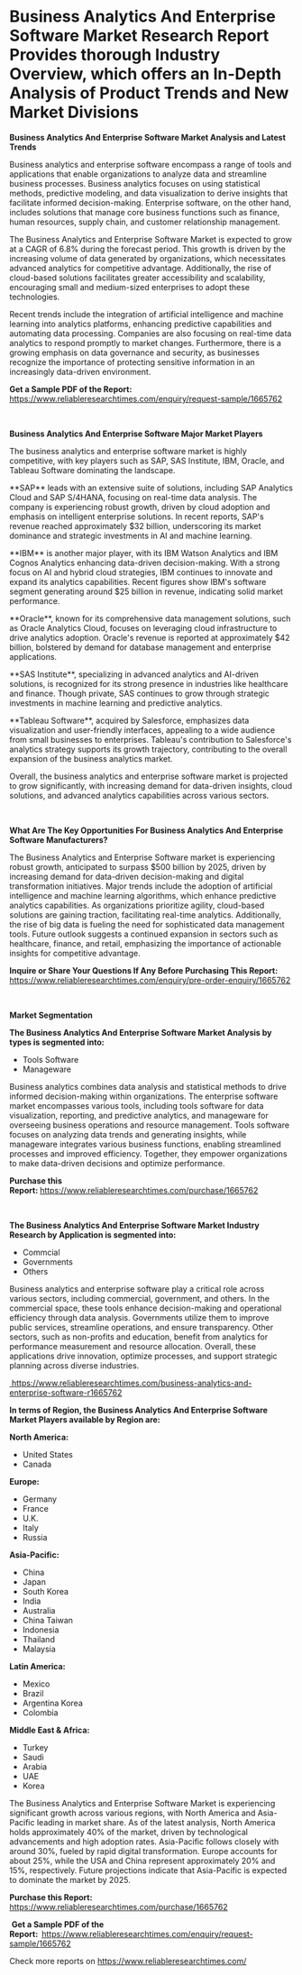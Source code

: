 <p><h1>Business Analytics And Enterprise Software Market Research Report Provides thorough Industry Overview, which offers an In-Depth Analysis of Product Trends and New Market Divisions</h1></p><p><strong>Business Analytics And Enterprise Software Market Analysis and Latest Trends</strong></p>
<p><p>Business analytics and enterprise software encompass a range of tools and applications that enable organizations to analyze data and streamline business processes. Business analytics focuses on using statistical methods, predictive modeling, and data visualization to derive insights that facilitate informed decision-making. Enterprise software, on the other hand, includes solutions that manage core business functions such as finance, human resources, supply chain, and customer relationship management.</p><p>The Business Analytics and Enterprise Software Market is expected to grow at a CAGR of 6.8% during the forecast period. This growth is driven by the increasing volume of data generated by organizations, which necessitates advanced analytics for competitive advantage. Additionally, the rise of cloud-based solutions facilitates greater accessibility and scalability, encouraging small and medium-sized enterprises to adopt these technologies.</p><p>Recent trends include the integration of artificial intelligence and machine learning into analytics platforms, enhancing predictive capabilities and automating data processing. Companies are also focusing on real-time data analytics to respond promptly to market changes. Furthermore, there is a growing emphasis on data governance and security, as businesses recognize the importance of protecting sensitive information in an increasingly data-driven environment.</p></p>
<p><strong>Get a Sample PDF of the Report:&nbsp;</strong> <a href="https://www.reliableresearchtimes.com/enquiry/request-sample/1665762?utm_campaign=3269&utm_medium=2&utm_source=Github&utm_content=ia&utm_term=11032025&utm_id=business-analytics-and-enterprise-software">https://www.reliableresearchtimes.com/enquiry/request-sample/1665762</a></p>
<p>&nbsp;</p>
<p><strong>Business Analytics And Enterprise Software Major Market Players</strong></p>
<p><p>The business analytics and enterprise software market is highly competitive, with key players such as SAP, SAS Institute, IBM, Oracle, and Tableau Software dominating the landscape. </p><p>**SAP** leads with an extensive suite of solutions, including SAP Analytics Cloud and SAP S/4HANA, focusing on real-time data analysis. The company is experiencing robust growth, driven by cloud adoption and emphasis on intelligent enterprise solutions. In recent reports, SAP's revenue reached approximately $32 billion, underscoring its market dominance and strategic investments in AI and machine learning.</p><p>**IBM** is another major player, with its IBM Watson Analytics and IBM Cognos Analytics enhancing data-driven decision-making. With a strong focus on AI and hybrid cloud strategies, IBM continues to innovate and expand its analytics capabilities. Recent figures show IBM's software segment generating around $25 billion in revenue, indicating solid market performance.</p><p>**Oracle**, known for its comprehensive data management solutions, such as Oracle Analytics Cloud, focuses on leveraging cloud infrastructure to drive analytics adoption. Oracle's revenue is reported at approximately $42 billion, bolstered by demand for database management and enterprise applications.</p><p>**SAS Institute**, specializing in advanced analytics and AI-driven solutions, is recognized for its strong presence in industries like healthcare and finance. Though private, SAS continues to grow through strategic investments in machine learning and predictive analytics.</p><p>**Tableau Software**, acquired by Salesforce, emphasizes data visualization and user-friendly interfaces, appealing to a wide audience from small businesses to enterprises. Tableau's contribution to Salesforce's analytics strategy supports its growth trajectory, contributing to the overall expansion of the business analytics market.</p><p>Overall, the business analytics and enterprise software market is projected to grow significantly, with increasing demand for data-driven insights, cloud solutions, and advanced analytics capabilities across various sectors.</p></p>
<p>&nbsp;</p>
<p><strong>What Are The Key Opportunities For Business Analytics And Enterprise Software Manufacturers?</strong></p>
<p><p>The Business Analytics and Enterprise Software market is experiencing robust growth, anticipated to surpass $500 billion by 2025, driven by increasing demand for data-driven decision-making and digital transformation initiatives. Major trends include the adoption of artificial intelligence and machine learning algorithms, which enhance predictive analytics capabilities. As organizations prioritize agility, cloud-based solutions are gaining traction, facilitating real-time analytics. Additionally, the rise of big data is fueling the need for sophisticated data management tools. Future outlook suggests a continued expansion in sectors such as healthcare, finance, and retail, emphasizing the importance of actionable insights for competitive advantage.</p></p>
<p><strong>Inquire or Share Your Questions If Any Before Purchasing This Report:</strong> <a href="https://www.reliableresearchtimes.com/enquiry/pre-order-enquiry/1665762?utm_campaign=3269&utm_medium=2&utm_source=Github&utm_content=ia&utm_term=11032025&utm_id=business-analytics-and-enterprise-software">https://www.reliableresearchtimes.com/enquiry/pre-order-enquiry/1665762</a></p>
<p>&nbsp;</p>
<p><strong>Market Segmentation</strong></p>
<p><strong>The Business Analytics And Enterprise Software Market Analysis by types is segmented into:</strong></p>
<p><ul><li>Tools Software</li><li>Manageware</li></ul></p>
<p><p>Business analytics combines data analysis and statistical methods to drive informed decision-making within organizations. The enterprise software market encompasses various tools, including tools software for data visualization, reporting, and predictive analytics, and manageware for overseeing business operations and resource management. Tools software focuses on analyzing data trends and generating insights, while manageware integrates various business functions, enabling streamlined processes and improved efficiency. Together, they empower organizations to make data-driven decisions and optimize performance.</p></p>
<p><strong>Purchase this Report:&nbsp;</strong><a href="https://www.reliableresearchtimes.com/purchase/1665762?utm_campaign=3269&utm_medium=2&utm_source=Github&utm_content=ia&utm_term=11032025&utm_id=business-analytics-and-enterprise-software">https://www.reliableresearchtimes.com/purchase/1665762</a></p>
<p>&nbsp;</p>
<p><strong>The Business Analytics And Enterprise Software Market Industry Research by Application is segmented into:</strong></p>
<p><ul><li>Commcial</li><li>Governments</li><li>Others</li></ul></p>
<p><p>Business analytics and enterprise software play a critical role across various sectors, including commercial, government, and others. In the commercial space, these tools enhance decision-making and operational efficiency through data analysis. Governments utilize them to improve public services, streamline operations, and ensure transparency. Other sectors, such as non-profits and education, benefit from analytics for performance measurement and resource allocation. Overall, these applications drive innovation, optimize processes, and support strategic planning across diverse industries.</p></p>
<p><a href="https://www.reliableresearchtimes.com/business-analytics-and-enterprise-software-r1665762?utm_campaign=3269&utm_medium=2&utm_source=Github&utm_content=ia&utm_term=11032025&utm_id=business-analytics-and-enterprise-software">&nbsp;https://www.reliableresearchtimes.com/business-analytics-and-enterprise-software-r1665762</a></p>
<p><strong>In terms of Region, the Business Analytics And Enterprise Software Market Players available by Region are:</strong></p>
<p>
    <p> <strong> North America: </strong>
        <ul>
            <li>United States</li>
            <li>Canada</li>
        </ul>
        </p> 
    <p> <strong> Europe: </strong>
        <ul>
            <li>Germany</li>
            <li>France</li>
            <li>U.K.</li>
            <li>Italy</li>
            <li>Russia</li>
        </ul>
        </p> 
    <p> <strong> Asia-Pacific: </strong>
        <ul>
            <li>China</li>
            <li>Japan</li>
            <li>South Korea</li>
            <li>India</li>
            <li>Australia</li>
            <li>China Taiwan</li>
            <li>Indonesia</li>
            <li>Thailand</li>
            <li>Malaysia</li>
        </ul>
        </p> 
    <p> <strong> Latin America: </strong>
        <ul>
            <li>Mexico</li>
            <li>Brazil</li>
            <li>Argentina Korea</li>
            <li>Colombia</li>
        </ul>
        </p> 
    <p> <strong> Middle East & Africa: </strong>
        <ul>
            <li>Turkey</li>
            <li>Saudi</li>
            <li>Arabia</li>
            <li>UAE</li>
            <li>Korea</li>
        </ul>
    </p>
    </p>
<p><p>The Business Analytics and Enterprise Software Market is experiencing significant growth across various regions, with North America and Asia-Pacific leading in market share. As of the latest analysis, North America holds approximately 40% of the market, driven by technological advancements and high adoption rates. Asia-Pacific follows closely with around 30%, fueled by rapid digital transformation. Europe accounts for about 25%, while the USA and China represent approximately 20% and 15%, respectively. Future projections indicate that Asia-Pacific is expected to dominate the market by 2025.</p></p>
<p><strong>Purchase this Report: </strong><a href="https://www.reliableresearchtimes.com/purchase/1665762?utm_campaign=3269&utm_medium=2&utm_source=Github&utm_content=ia&utm_term=11032025&utm_id=business-analytics-and-enterprise-software">https://www.reliableresearchtimes.com/purchase/1665762</a></p>
<p>&nbsp;<strong>Get a Sample PDF of the Report:&nbsp;&nbsp;</strong><a href="https://www.reliableresearchtimes.com/enquiry/request-sample/1665762?utm_campaign=3269&utm_medium=2&utm_source=Github&utm_content=ia&utm_term=11032025&utm_id=business-analytics-and-enterprise-software">https://www.reliableresearchtimes.com/enquiry/request-sample/1665762</a></p>
<p><strong></strong></p>
<p>Check more reports on <a href="https://www.reliableresearchtimes.com/?utm_campaign=3269&utm_medium=2&utm_source=Github&utm_content=ia&utm_term=11032025&utm_id=business-analytics-and-enterprise-software">https://www.reliableresearchtimes.com/</a></p>